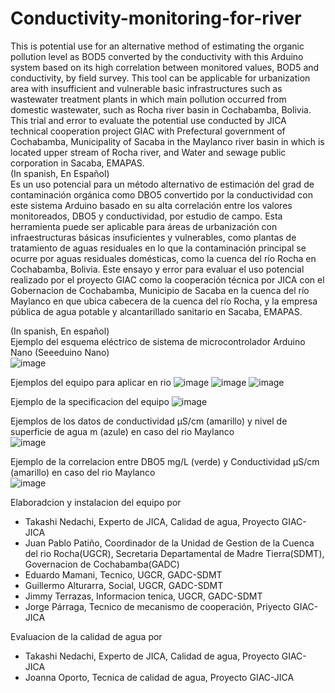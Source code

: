 # Conductivity-monitoring-for-river  
This is potential use for an alternative method of estimating the organic pollution level as BOD5 converted by the conductivity with this Arduino system based on its high correlation between monitored values, BOD5 and conductivity, by field survey. This tool can be applicable for urbanization area with insufficient and vulnerable basic infrastructures such as wastewater treatment plants in which main pollution occurred from domestic wastewater, such as Rocha river basin in Cochabamba, Bolivia. This trial and error to evaluate the potential use conducted by JICA technical cooperation project GIAC with Prefectural government of Cochabamba, Municipality of Sacaba in the Maylanco river basin in which is located upper stream of Rocha river, and Water and sewage public corporation in Sacaba, EMAPAS.  
(In spanish, En Español)  
Es un uso potencial para un método alternativo de estimación del grad de contaminación orgánica como DBO5 convertido por la conductividad con este sistema Arduino basado en su alta correlación entre los valores monitoreados, DBO5 y conductividad, por estudio de campo. Esta herramienta puede ser aplicable para áreas de urbanización con infraestructuras básicas insuficientes y vulnerables, como plantas de tratamiento de aguas residuales en lo que la contaminación principal se ocurre por aguas residuales domésticas, como la cuenca del río Rocha en Cochabamba, Bolivia. Este ensayo y error para evaluar el uso potencial realizado por el proyecto GIAC como la cooperación técnica por JICA con el Gobernacion de Cochabamba, Municipio de Sacaba en la cuenca del río Maylanco en que ubica cabecera de la cuenca del río Rocha, y la empresa pública de agua potable y alcantarillado sanitario en Sacaba, EMAPAS.  
  
(In spanish, En español)  
Ejemplo del esquema eléctrico de sistema de microcontrolador Arduino Nano (Seeeduino Nano)  
![image](https://user-images.githubusercontent.com/104662112/166089554-09cc8612-f527-45e8-a5e1-4feb1c6d57f9.png)

Ejemplos del equipo para aplicar en rio
![image](https://user-images.githubusercontent.com/104662112/166089643-4306f39e-bb2a-470d-8ae9-d1f51a83115c.png)
![image](https://user-images.githubusercontent.com/104662112/166089654-e9f53764-23cb-4020-abc4-487612bcbc74.png)
![image](https://user-images.githubusercontent.com/104662112/166089672-83dcc1e2-6b5a-471c-9046-e68fcf68afe0.png)

Ejemplo de la specificacion del equipo
![image](https://user-images.githubusercontent.com/104662112/166089796-bbbc481f-87e5-4b02-b07f-c204b3456048.png)
  
Ejemplos de los datos de conductividad µS/cm (amarillo) y nivel de superficie de agua m (azule) en caso del rio Maylanco  
![image](https://user-images.githubusercontent.com/104662112/166091725-485514a6-e287-4be0-948e-a293d78ea0ba.png)
  
  
Ejemplo de la correlacion entre DBO5 mg/L (verde) y Conductividad µS/cm (amarillo) en caso del rio Maylanco  
![image](https://user-images.githubusercontent.com/104662112/166091639-4e833bcd-ff07-468e-a7b7-0268718e9d3f.png)


Elaboradcion y instalacion del equipo por  
- Takashi Nedachi, Experto de JICA, Calidad de agua, Proyecto GIAC-JICA  
- Juan Pablo Patiño, Coordinador de la Unidad de Gestion de la Cuenca del rio Rocha(UGCR), Secretaria Departamental de Madre Tierra(SDMT), Governacion de Cochabamba(GADC)  
- Eduardo Mamani, Tecnico, UGCR, GADC-SDMT  
- Guillermo Alturarra, Social, UGCR, GADC-SDMT  
- Jimmy Terrazas, Informacion tenica, UGCR, GADC-SDMT  
- Jorge Párraga, Tecnico de mecanismo de cooperación, Priyecto GIAC-JICA  
  
Evaluacion de la calidad de agua por
- Takashi Nedachi, Experto de JICA, Calidad de agua, Proyecto GIAC-JICA  
- Joanna Oporto, Tecnica de calidad de agua, Proyecto GIAC-JICA
